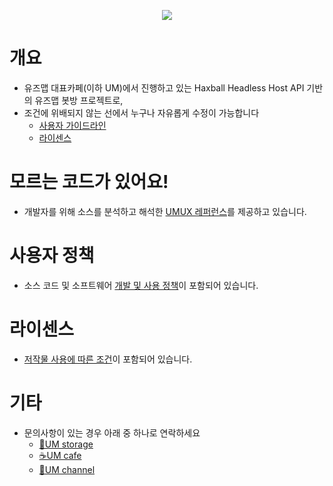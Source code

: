 <p align="center"><img src=https://cafeptthumb-phinf.pstatic.net/MjAyMzA4MjdfODEg/MDAxNjkzMTM1NzIwMzIy.ABXr72B7rOFzMMOILV21Aa8_Lw3exjWJcXbT6nbCGLwg.Oo29mpMomptgBpHDVWN_d-rtU-uQMGiSOcmNu3gaOTwg.PNG/UMUX_5_-512.png"/></p>

# 개요
- 유즈맵 대표카페(이하 UM)에서 진행하고 있는 Haxball Headless Host API 기반의 유즈맵 봇방 프로젝트로,
- 조건에 위배되지 않는 선에서 누구나 자유롭게 수정이 가능합니다
  - [사용자 가이드라인](https://github.com/HonestSquare/UMUX/wiki/UMUX-User-Guidelines)
  - [라이센스](https://github.com/HonestSquare/UMUX/blob/master/LICENCE)
  
# 모르는 코드가 있어요!
- 개발자를 위해 소스를 분석하고 해석한 [UMUX 레퍼런스](https://github.com/HonestSquare/UMUX/wiki/UMUX-Reference)를 제공하고 있습니다.

# 사용자 정책
- 소스 코드 및 소프트웨어 [개발 및 사용 정책](https://github.com/HonestSquare/UMUX/wiki/UMUX-User-Guidelines)이 포함되어 있습니다.

# 라이센스
- [저작물 사용에 따른 조건](https://github.com/HonestSquare/UMUX/blob/master/LICENCE)이 포함되어 있습니다.

# 기타
- 문의사항이 있는 경우 아래 중 하나로 연락하세요
  - [🧮UM storage](https://haxballusemapstorage.wixsite.com/haxball)
  - [☕UM cafe](https://cafe.naver.com/usemapmakerno1)
  - [📡UM channel](https://www.youtube.com/channel/UC0wGoPrwTGd5jTgayjfmeFA?view_as=subscriber)

